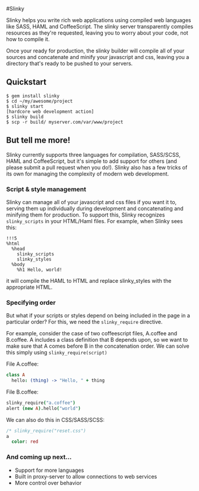 #Slinky

Slinky helps you write rich web applications using compiled web
languages like SASS, HAML and CoffeeScript. The slinky server
transparently compiles resources as they're requested, leaving you to
worry about your code, not how to compile it.

Once your ready for production, the slinky builder will compile all of
your sources and concatenate and minify your javascript and css,
leaving you a directory that's ready to be pushed to your servers.

## Quickstart

```
$ gem install slinky
$ cd ~/my/awesome/project
$ slinky start
[hardcore web development action]
$ slinky build
$ scp -r build/ myserver.com/var/www/project
````
## But tell me more!

Slinky currently supports three languages for compilation, SASS/SCSS,
HAML and CoffeeScript, but it's simple to add support for others (and
please submit a pull request when you do!). Slinky also has a few
tricks of its own for managing the complexity of modern web
development.

### Script & style management

Slinky can manage all of your javascript and css files if you want it
to, serving them up individually during development and concatenating
and minifying them for production. To support this, Slinky recognizes
`slinky_scripts` in your HTML/Haml files. For example, when Slinky
sees this:

```haml
!!!5
%html
  %head
    slinky_scripts
    slinky_styles
  %body
    %h1 Hello, world!
```

it will compile the HAML to HTML and replace slinky_styles with the
appropriate HTML.

### Specifying order

But what if your scripts or styles depend on being included in the
page in a particular order? For this, we need the `slinky_require`
directive.

For example, consider the case of two coffeescript files, A.coffee and
B.coffee. A includes a class definition that B depends upon, so we
want to make sure that A comes before B in the concatenation order. We
can solve this simply using `slinky_require(script)`

File A.coffee:
```coffeescript
class A
  hello: (thing) -> "Hello, " + thing
```

File B.coffee:
```coffeescript
slinky_require("a.coffee")
alert (new A).hello("world")
```
We can also do this in CSS/SASS/SCSS:

```sass
/* slinky_require("reset.css")
a
  color: red
```

### And coming up next...

* Support for more languages
* Built in proxy-server to allow connections to web services
* More control over behavior
